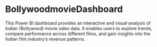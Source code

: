 # BollywoodmovieDashboard
This Power BI dashboard provides an interactive and visual analysis of Indian (Bollywood) movie sales data. It enables users to explore trends, compare performance across different films, and gain insights into the Indian film industry’s revenue patterns.
